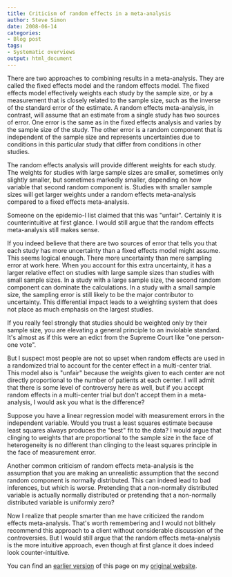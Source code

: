 ```yaml
---
title: Criticism of random effects in a meta-analysis
author: Steve Simon
date: 2008-06-14
categories:
- Blog post
tags:
- Systematic overviews
output: html_document
---
```

There are two approaches to combining results in a meta-analysis. They
are called the fixed effects model and the random effects model. The
fixed effects model effectively weights each study by the sample size,
or by a measurement that is closely related to the sample size, such as
the inverse of the standard error of the estimate. A random effects
meta-analysis, in contrast, will assume that an estimate from a single
study has two sources of error. One error is the same as in the fixed
effects analysis and varies by the sample size of the study. The other
error is a random component that is independent of the sample size and
represents uncertainties due to conditions in this particular study that
differ from conditions in other studies.

The random effects analysis will provide different weights for each
study. The weights for studies with large sample sizes are smaller,
sometimes only slightly smaller, but sometimes markedly smaller,
depending on how variable that second random component is. Studies with
smaller sample sizes will get larger weights under a random effects
meta-analysis compared to a fixed effects meta-analysis.

Someone on the epidemio-l list claimed that this was "unfair".
Certainly it is counterintuitive at first glance. I would still argue
that the random effects meta-analysis still makes sense.

If you indeed believe that there are two sources of error that tells you
that each study has more uncertainty than a fixed effects model might
assume. This seems logical enough. There more uncertainty than mere
sampling error at work here. When you account for this extra
uncertainty, it has a larger relative effect on studies with large
sample sizes than studies with small sample sizes. In a study with a
large sample size, the second random component can dominate the
calculations. In a study with a small sample size, the sampling error is
still likely to be the major contributor to uncertainty. This
differential impact leads to a weighting system that does not place as
much emphasis on the largest studies.

If you really feel strongly that studies should be weighted only by
their sample size, you are elevating a general principle to an
inviolable standard. It's almost as if this were an edict from the
Supreme Court like "one person-one vote".

But I suspect most people are not so upset when random effects are used
in a randomized trial to account for the center effect in a multi-center
trial. This model also is "unfair" because the weights given to each
center are not directly proportional to the number of patients at each
center. I will admit that there is some level of controversy here as
well, but if you accept random effects in a multi-center trial but
don't accept them in a meta-analysis, I would ask you what is the
difference?

Suppose you have a linear regression model with measurement errors in
the independent variable. Would you trust a least squares estimate
because least squares always produces the "best" fit to the data? I
would argue that clinging to weights that are proportional to the sample
size in the face of heterogeneity is no different than clinging to the
least squares principle in the face of measurement error.

Another common criticism of random effects meta-analysis is the
assumption that you are making an unrealistic assumption that the second
random component is normally distributed. This can indeed lead to bad
inferences, but which is worse. Pretending that a non-normally
distributed variable is actually normally distributed or pretending that
a non-normally distributed variable is uniformly zero?

Now I realize that people smarter than me have criticized the random
effects meta-analysis. That's worth remembering and I would not
blithely recommend this approach to a client without considerable
discussion of the controversies. But I would still argue that the random
effects meta-analysis is the more intuitive approach, even though at
first glance it does indeed look counter-intuitive.

You can find an [earlier version][sim1] of this page on my [original website][sim2].

[sim1]: http://www.pmean.com/08/RandomEffects.html
[sim2]: http://www.pmean.com/original_site.html
